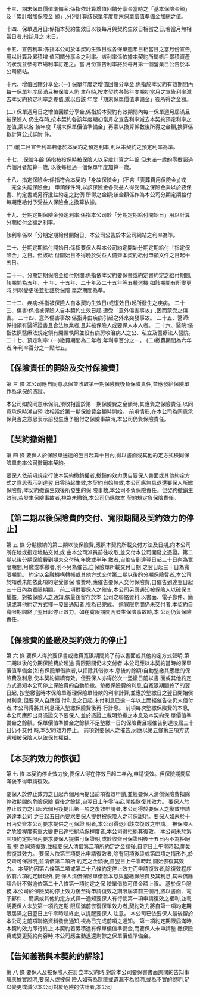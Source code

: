 十三、期末保單價值準備金:係指依計算增值回饋分享金當時之「基本保險金額」及「累計增加保險金 額」,分別計算該保單年度期末保單價值準備金加總之值。

十四、保單週月日:係指本契約生效日以後每月與契約生效日相當之日,若當月無相當日者,指該月之 末日。

十五、宣告利率:係指本公司於本契約生效日或各保單週年日相當日之當月份宣告,用以計算及累積增 值回饋分享金之利率。該利率係依據本契約所屬帳戶累積資產的狀況並參考市場利率訂定之。當 月份宣告利率將於每月第一個營業日公告於本公司網站。

十六、增值回饋分享金:
(一) 保單年度之增值回饋分享金,係指於本契約有效期間內每一保單年度屆滿且被保險人仍 生存時,按本契約各該年度期初當月之宣告利率減去本契約預定利率之差值,乘以各該 年度「期末保單價值準備金」後所得之金額。

(二) 保單週月日之增值回饋分享金,係指於本契約有效期間內每一保單週月屆滿且被保險人 仍生存時,按本契約各該年度期初當月之宣告利率減去本契約預定利率之差值,乘以各 該年度「期末保單價值準備金」再乘以換算係數後所得之金額,換算係數計算公式詳附 件。

(三)前二目宣告利率若低於本契約之預定利率,則以本契約之預定利率為準。

十七、.保險年齡:係指按投保時被保險人以足歲計算之年齡,但未滿一歲的零數超過六個月者加算一歲, 以後每經過一個保單年度加算一歲。

十八、指定保險金:係指符合本契約「身故保險金」(不含「喪葬費用保險金」)或「完全失能保險金」
申領條件時,以該保險金各受益人得受領之保險金乘以於要保書、約定書或另行批註約定之比例 所得之金額;該金額係作為本公司分期定期給付每期應給付予受益人保險金之換算依據。

十九、分期定期保險金預定利率:係指本公司於「分期定期給付開始日」用以計算分期給付金額之利率。

該利率係以「分期定期給付開始日」本公司公告於本公司網站之利率為準。

二十、分期定期給付開始日:係指要保人與本公司約定開始分期定期給付「指定保險金」之日。但該給 付開始日不得晚於受益人備齊本契約給付申領文件之日起十五日。

二十一、分期定期保險金給付期間:係指依本契約要保書或約定書約定之給付期間,該期間為五年、十 年、十五年、二十年及二十五年等五種選擇,如該期間有所變更時,則以變更後並批註於保險 單之期間為準。

二十二、疾病:係指被保險人自本契約生效日(或復效日)起所發生之疾病。 二十三、傷害:係指被保險人自本契約生效日起,遭受「意外傷害事故」,因而蒙受之傷害。 二十四、意外傷害事故:係指非由疾病引起之外來突發事故。 二十五、醫師:係指領有醫師證書且合法執業者,且非被保險人或要保人本人者。 二十六、醫院:係指依照醫療法規定領有開業執照並設有病房收治病人之公、私立及醫療法人醫院。 二十七、預定利率:
(一)繳費期間為二年者,年利率百分之一。 (二)繳費期間為六年者,年利率百分之一點七五。

## 【保險責任的開始及交付保險費】

第 三 條 本公司應自同意承保並收取第一期保險費後負保險責任,並應發給保險單作為承保的憑證。

本公司如於同意承保前,預收相當於第一期保險費之金額時,其應負之保險責任,以同意承保時溯自預 收相當於第一期保險費金額時開始。 前項情形,在本公司為同意承保與否之意思表示前發生應予給付之保險事故時,本公司仍負保險責任。

## 【契約撤銷權】

第 四 條 要保人於保險單送達的翌日起算十日內,得以書面或其他約定方式檢同保險單向本公司撤銷本契約。

要保人依前項規定行使本契約撤銷權者,撤銷的效力應自要保人書面或其他約定方式之意思表示到達翌 日零時起生效,本契約自始無效,本公司應無息退還要保人所繳保險費;本契約撤銷生效後所發生的保 險事故,本公司不負保險責任。但契約撤銷生效前,若發生保險事故者,視為未撤銷,本公司仍應依本 契約規定負保險責任。

## 【第二期以後保險費的交付、寬限期間及契約效力的停止】

第 五 條 分期繳納的第二期以後保險費,應照本契約所載交付方法及日期,向本公司所在地或指定地點交付,或 由本公司派員前往收取,並交付本公司開發之憑證。第二期以後分期保險費到期未交付時,年繳或半年 繳者,自催告到達翌日起三十日內為寬限期間;月繳或季繳者,則不另為催告,自保險單所載交付日期 之翌日起三十日為寬限期間。 約定以金融機構轉帳或其他方式交付第二期以後的分期保險費者,本公司於知悉未能依此項約定受領保 險費時,應催告要保人交付保險費,自催告到達翌日起三十日內為寬限期間。 前二項對要保人之催告,本公司另應通知被保險人以確保其權益。對被保險人之通知,依最後留存於本 公司之聯絡資料,以書面、電子郵件、簡訊或其他約定方式擇一發出通知者,視為已完成。 逾寬限期間仍未交付者,本契約自寬限期間終了翌日起停止效力。如在寬限期間內發生保險事故時,本 公司仍負保險責任。

## 【保險費的墊繳及契約效力的停止】

第 六 條 要保人得於要保書或繳費寬限期間終了前以書面或其他約定方式聲明,第二期以後的分期保險費於超過 寬限期間仍未交付者,本公司應以本契約當時的保單價值準備金(如有保險單借款者,以扣除其借款本 息後的餘額)自動墊繳其應繳的保險費及利息,使本契約繼續有效。但要保人亦得於次一墊繳日前以書 面或其他約定方式通知本公司停止保險費的自動墊繳。墊繳保險費的利息,自寬限期間終了的翌日起, 按墊繳當時本保險單辦理保險單借款的利率計算,並應於墊繳日之翌日開始償付利息;但要保人自應償 付利息之日起,未付利息已逾一年以上而經催告後仍未償付者,本公司得將其利息滾入墊繳保險費後再 行計息。 前項每次墊繳保險費的本息,本公司應即出具憑證交予要保人,並於憑證上載明墊繳之本息及本契約保 單價值準備金之餘額。保單價值準備金之餘額不足墊繳一日的保險費且經催告到達後屆三十日仍不交付 時,本契約效力停止。 前項對要保人之催告,另應以第五條第三項方式通知被保險人以確保其權益。

## 【本契約效力的恢復】

第 七 條 本契約停止效力後,要保人得在停效日起二年內,申請復效。但保險期間屆滿後不得申請復效。

要保人於停止效力之日起六個月內提出前項復效申請,並經要保人清償保險費扣除停效期間的危險保險 費後之餘額,自翌日上午零時起,開始恢復其效力。 要保人於停止效力之日起六個月後提出第一項之復效申請者,本公司得於要保人之復效申請送達本公司 之日起五日內要求要保人提供被保險人之可保證明。要保人如未於十日內交齊本公司要求提供之可保證 明者,本公司得退回該次復效之申請。 被保險人之危險程度有重大變更已達拒絕承保程度者,本公司得拒絕其復效。 本公司未於第三項約定期限內要求要保人提供可保證明,或於收齊可保證明後十五日內不為拒絕者,視 為同意復效,並經要保人清償第二項所約定之金額後,自翌日上午零時起,開始恢復其效力。 要保人依第三項提出申請復效者,除有同項後段或第四項之情形外,於交齊可保證明,並清償第二項所 約定之金額後,自翌日上午零時起,開始恢復其效力。 本契約因第六條第二項或第二十八條約定停止效力而申請復效者,除復效程序依前六項約定辦理外,要 保人清償保險單借款本息與墊繳保險費及其利息,其未償餘額合計不得逾依第二十八條第一項約定之保 險單借款可借金額上限。 基於保戶服務,本公司於保險契約停止效力後至得申請復效之期限屆滿前三個月,將以書面、電子郵件 、簡訊或其他約定方式擇一通知要保人有行使第一項申請復效之權利,並載明要保人未於第一項約定期 限屆滿前恢復保單效力者,契約效力將自第一項約定期限屆滿之日翌日上午零時起終止,以提醒要保人 注意。 本公司已依要保人最後留於本公司之前項聯絡資料發出通知,視為已完成前項之通知。 第一項約定期限屆滿時,本契約效力即行終止,本契約若累積達有保單價值準備金,而要保人未申請墊 繳保險費或變更契約內容時,本公司應主動退還剩餘之保單價值準備金。

## 【告知義務與本契約的解除】

第 八 條 要保人及被保險人在訂立本契約時,對於本公司要保書書面詢問的告知事項應據實說明,要保人或被保 險人如有為隱匿或遺漏不為說明,或為不實的說明,足以變更或減少本公司對於危險的估計者,本公司